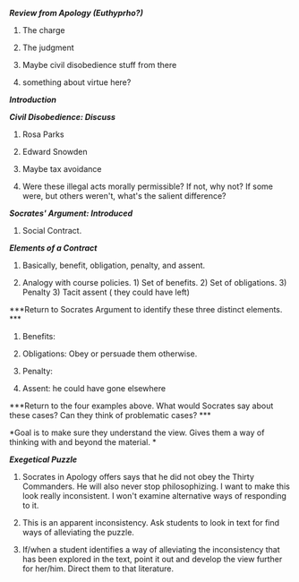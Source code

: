 ***Review from Apology (Euthyprho?)***

1.  The charge

2.  The judgment

3.  Maybe civil disobedience stuff from there

4.  something about virtue here?

***Introduction***

***Civil Disobedience: Discuss***

1.  Rosa Parks

2.  Edward Snowden

3.  Maybe tax avoidance

4.  Were these illegal acts morally permissible? If not, why not? If
    some were, but others weren't, what's the salient difference?

***Socrates' Argument: Introduced***

1.  Social Contract.

***Elements of a Contract***

1.  Basically, benefit, obligation, penalty, and assent.

2.  Analogy with course policies. 1) Set of benefits. 2) Set of
    obligations. 3) Penalty 3) Tacit assent ( they could have left)

***Return to Socrates Argument to identify these three distinct
elements. ***

1.  Benefits:

2.  Obligations: Obey or persuade them otherwise.

3.  Penalty:

4.  Assent: he could have gone elsewhere

***Return to the four examples above. What would Socrates say about
these cases? Can they think of problematic cases? ***

*Goal is to make sure they understand the view. Gives them a way of
thinking with and beyond the material. *

***Exegetical Puzzle***

1.  Socrates in Apology offers says that he did not obey the Thirty
    Commanders. He will also never stop philosophizing. I want to make
    this look really inconsistent. I won't examine alternative ways of
    responding to it.

2.  This is an apparent inconsistency. Ask students to look in text for
    find ways of alleviating the puzzle.

3.  If/when a student identifies a way of alleviating the inconsistency
    that has been explored in the text, point it out and develop the
    view further for her/him. Direct them to that literature.
